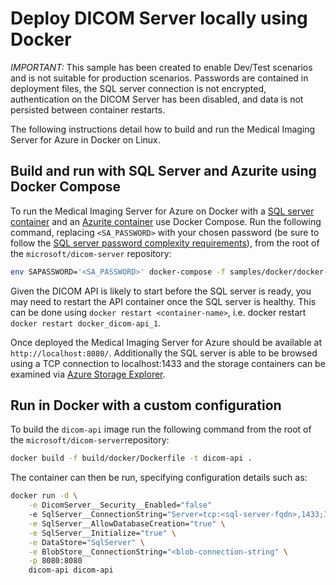 # Deploy DICOM Server locally using Docker

*IMPORTANT:* This sample has been created to enable Dev/Test scenarios and is not suitable for production scenarios. Passwords are contained in deployment files, the SQL server connection is not encrypted, authentication on the DICOM Server has been disabled, and data is not persisted between container restarts.

The following instructions detail how to build and run the Medical Imaging Server for Azure in Docker on Linux.

## Build and run with SQL Server and Azurite using Docker Compose

To run the  Medical Imaging Server for Azure on Docker with a [SQL server container](https://docs.microsoft.com/en-us/sql/linux/quickstart-install-connect-docker?view=sql-server-ver15&pivots=cs1-bash) and an [Azurite container](https://github.com/Azure/Azurite) use Docker Compose. Run the following command, replacing `<SA_PASSWORD>` with your chosen password (be sure to follow the [SQL server password complexity requirements](https://docs.microsoft.com/en-us/sql/relational-databases/security/password-policy?view=sql-server-ver15#password-complexity)), from the root of the `microsoft/dicom-server` repository:

```bash
env SAPASSWORD='<SA_PASSWORD>' docker-compose -f samples/docker/docker-compose.yaml -p dicom-server up -d
```

Given the DICOM API is likely to start before the SQL server is ready, you may need to restart the API container once the SQL server is healthy. This can be done using `docker restart <container-name>`, i.e. docker restart `docker restart docker_dicom-api_1`.

Once deployed the Medical Imaging Server for Azure should be available at `http://localhost:8080/`. Additionally the SQL server is able to be browsed using a TCP connection to localhost:1433 and the storage containers can be examined via [Azure Storage Explorer](https://azure.microsoft.com/en-us/features/storage-explorer/).

## Run in Docker with a custom configuration

To build the `dicom-api` image run the following command from the root of the `microsoft/dicom-server`repository:

```bash
docker build -f build/docker/Dockerfile -t dicom-api .
```

The container can then be run, specifying configuration details such as:

```bash
docker run -d \
    -e DicomServer__Security__Enabled="false"
    -e SqlServer__ConnectionString="Server=tcp:<sql-server-fqdn>,1433;Initial Catalog=Dicom;Persist Security Info=False;User ID=sa;Password=<sql-sa-password>;MultipleActiveResultSets=False;Connection Timeout=30;" \
    -e SqlServer__AllowDatabaseCreation="true" \
    -e SqlServer__Initialize="true" \
    -e DataStore="SqlServer" \
    -e BlobStore__ConnectionString="<blob-connection-string" \
    -p 8080:8080
    dicom-api dicom-api
```
